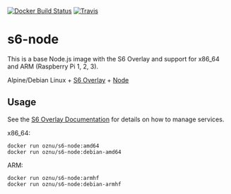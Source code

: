 [![Docker Build Status](https://img.shields.io/docker/build/oznu/s6-node.svg?label=x64%20build&style=for-the-badge)](https://hub.docker.com/r/oznu/s6-node/) [![Travis](https://img.shields.io/travis/oznu/docker-s6-alpine-node.svg?label=arm%20build&style=for-the-badge)](https://travis-ci.org/oznu/docker-s6-alpine-node)

# s6-node

This is a base Node.js image with the S6 Overlay and support for x86_64 and ARM (Raspberry Pi 1, 2, 3).

Alpine/Debian Linux + [S6 Overlay](https://github.com/just-containers/s6-overlay) + [Node](https://nodejs.org/en/)

## Usage

See the [S6 Overlay Documentation](https://github.com/just-containers/s6-overlay) for details on how to manage services.

x86_64:

```shell
docker run oznu/s6-node:amd64
docker run oznu/s6-node:debian-amd64
```

ARM:

```shell
docker run oznu/s6-node:armhf
docker run oznu/s6-node:debian-armhf
```